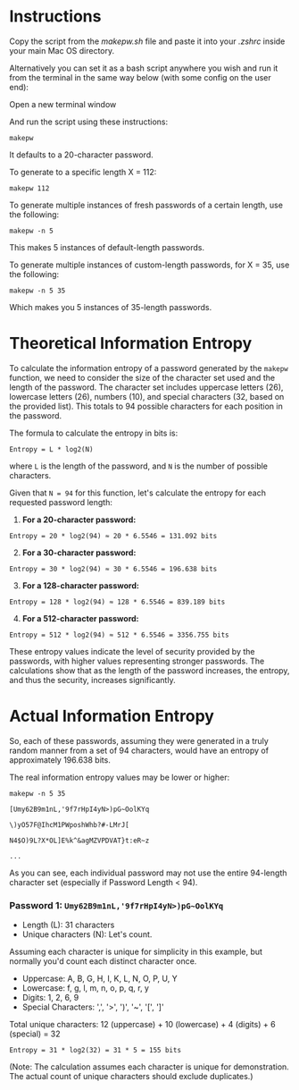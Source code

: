 # Instructions

Copy the script from the *makepw.sh* file and paste it into your *.zshrc* inside your main Mac OS directory. 

Alternatively you can set it as a bash script anywhere you wish and run it from the terminal in the same way below (with some config on the user end):

Open a new terminal window

And run the script using these instructions:

```
makepw
```

It defaults to a 20-character password. 

To generate to a specific length X = 112:

```
makepw 112
```

To generate multiple instances of fresh passwords of a certain length, use the following:

```
makepw -n 5
```

This makes 5 instances of default-length passwords.

To generate multiple instances of custom-length passwords, for X = 35, use the following:

```
makepw -n 5 35
```

Which makes you 5 instances of 35-length passwords. 

# Theoretical Information Entropy

To calculate the information entropy of a password generated by the `makepw` function, we need to consider the size of the character set used and the length of the password. The character set includes uppercase letters (26), lowercase letters (26), numbers (10), and special characters (32, based on the provided list). This totals to 94 possible characters for each position in the password.

The formula to calculate the entropy in bits is:

```
Entropy = L * log2(N)
```

where `L` is the length of the password, and `N` is the number of possible characters.

Given that `N = 94` for this function, let's calculate the entropy for each requested password length:


1. **For a 20-character password:**

```
Entropy = 20 * log2(94) ≈ 20 * 6.5546 = 131.092 bits
```

2. **For a 30-character password:**

```
Entropy = 30 * log2(94) ≈ 30 * 6.5546 = 196.638 bits
```

3. **For a 128-character password:**

```
Entropy = 128 * log2(94) ≈ 128 * 6.5546 = 839.189 bits
```

4. **For a 512-character password:**

```
Entropy = 512 * log2(94) ≈ 512 * 6.5546 = 3356.755 bits
```


These entropy values indicate the level of security provided by the passwords, with higher values representing stronger passwords. The calculations show that as the length of the password increases, the entropy, and thus the security, increases significantly.

# Actual Information Entropy

So, each of these passwords, assuming they were generated in a truly random manner from a set of 94 characters, would have an entropy of approximately 196.638 bits. 

The real information entropy values may be lower or higher:

```
makepw -n 5 35

[Umy62B9m1nL,'9f7rHpI4yN>)pG~OolKYq

\)yO57F@IhcM1PWposhWhb?#-LMrJ[

N4$O)9L?X*OL]E%k^&agMZVPDVAT}t:eR~z

...
```

As you can see, each individual password may not use the entire 94-length character set (especially if Password Length < 94).

### Password 1: `Umy62B9m1nL,'9f7rHpI4yN>)pG~OolKYq`

- Length (L): 31 characters
- Unique characters (N): Let's count.

Assuming each character is unique for simplicity in this example, but normally you'd count each distinct character once.

- Uppercase: A, B, G, H, I, K, L, N, O, P, U, Y
- Lowercase: f, g, l, m, n, o, p, q, r, y
- Digits: 1, 2, 6, 9
- Special Characters: ',', '>', ')', '~', '[', ']'

Total unique characters: 12 (uppercase) + 10 (lowercase) + 4 (digits) + 6 (special) = 32

```
Entropy = 31 * log2(32) = 31 * 5 = 155 bits
```

(Note: The calculation assumes each character is unique for demonstration. The actual count of unique characters should exclude duplicates.)

